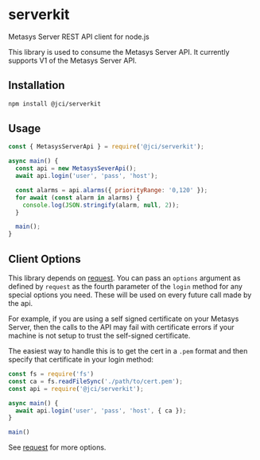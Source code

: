 # serverkit

Metasys Server REST API client for node.js

This library is used to consume the Metasys Server API. It currently supports V1 of the Metasys Server API.

## Installation

```bash
npm install @jci/serverkit
```

## Usage

```javascript
const { MetasysServerApi } = require('@jci/serverkit');

async main() {
  const api = new MetasysSeverApi();
  await api.login('user', 'pass', 'host');

  const alarms = api.alarms({ priorityRange: '0,120' });
  for await (const alarm in alarms) {
    console.log(JSON.stringify(alarm, null, 2));
  }

  main();
}
```

## Client Options

This library depends on [request](https://github.com/request/request#tlsssl-protocol). You can pass an `options` argument as defined by `request` as the fourth parameter
of the `login` method for any special options you need. These will be used on every future call made by the api.

For example, if you are using a self signed certificate on your Metasys Server, then the
calls to the API may fail with certificate errors if your machine is not setup to trust
the self-signed certificate.

The easiest way to handle this is to get the cert in a `.pem` format and then specify that certificate in your login method:

```javascript
const fs = require('fs')
const ca = fs.readFileSync('./path/to/cert.pem');
const api = require('@jci/serverkit');

async main() {
  await api.login('user', 'pass', 'host', { ca });
}

main()
```

See [request](https://github.com/request/request#tlsssl-protocol) for more options.